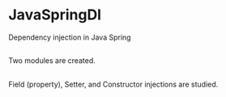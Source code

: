 # JavaSpringDI
Dependency injection in Java Spring
##
Two modules are created.

##
Field (property), Setter, and Constructor injections are studied.
